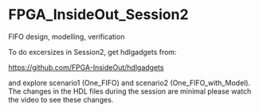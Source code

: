 # FPGA_InsideOut_Session2
FIFO design, modelling, verification

To do excersizes in Session2, get hdlgadgets from:

https://github.com/FPGA-InsideOut/hdlgadgets

and explore scenario1 (One_FIFO) and scenario2 (One_FIFO_with_Model).
The changes in the HDL files during the session are minimal please watch the video to see these changes.
